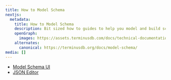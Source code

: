 ```yaml
---
title: How to Model Schema
nextjs:
  metadata:
    title: How to Model Schema
    description: Bit sized how to guides to help you model and build schema for TerminusDB projects.
    openGraph:
      images: https://assets.terminusdb.com/docs/technical-documentation-terminuscms-og.png
    alternates:
      canonical: https://terminusdb.org/docs/model-schema/
media: []
---
```


* [Model Schema UI](/docs/use-the-model-builder-ui/)
* [JSON Editor](/docs/use-the-json-editor/)